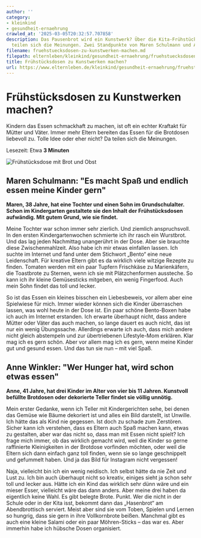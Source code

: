 ```yaml
---
author: ''
category:
- kleinkind
- gesundheit-ernaehrung
crawled_at: '2025-03-05T20:32:57.707858'
description: Das Pausenbrot wird ein Kunstwerk? Über die Kita-Frühstücksdose als Kunst
  teilen sich die Meinungen. Zwei Standpunkte von Maren Schulmann und Anne Winkler.
filename: fruehstuecksdosen-zu-kunstwerken-machen.md
filepath: elternleben/kleinkind/gesundheit-ernaehrung/fruehstuecksdosen-zu-kunstwerken-machen.md
title: Frühstücksdosen zu Kunstwerken machen?
url: https://www.elternleben.de/kleinkind/gesundheit-ernaehrung/fruehstuecksdosen-zu-kunstwerken-machen/
---
```


#  Frühstücksdosen zu Kunstwerken machen?

Kindern das Essen schmackhaft zu machen, ist oft ein echter Kraftakt für
Mütter und Väter. Immer mehr Eltern bereiten das Essen für die Brotdosen
liebevoll zu. Tolle Idee oder eher nicht? Da teilen sich die Meinungen.

Lesezeit: Etwa **3 Minuten**

![Frühstücksdose mit Brot und
Obst](/fileadmin/_processed_/1/2/csm_pro_u_con_Fru__hstu__cksdosen_Kunst_825775da44.jpg)



##  Maren Schulmann: "Es macht Spaß und endlich essen meine Kinder gern"

**Maren, 38 Jahre, hat eine Tochter und einen Sohn im Grundschulalter. Schon
im Kindergarten gestaltete sie den Inhalt der Frühstücksdosen aufwändig. Mit
gutem Grund, wie sie findet.**  
  
Meine Tochter war schon immer sehr zierlich. Und ziemlich anspruchsvoll. In
den ersten Kindergartenwochen schmierte ich ihr rasch ein Wurstbrot. Und das
lag jeden Nachmittag unangerührt in der Dose. Aber sie brauchte diese
Zwischenmahlzeit. Also habe ich mir etwas einfallen lassen. Ich suchte im
Internet und fand unter dem Stichwort „Bento“ eine neue Leidenschaft. Für
kreative Eltern gibt es da wirklich viele witzige Rezepte zu finden. Tomaten
werden mit ein paar Tupfern Frischkäse zu Marienkäfern, die Toastbrote zu
Sternen, wenn ich sie mit Plätzchenformen aussteche. So kann ich ihr kleine
Gemüsesticks mitgeben, ein wenig Fingerfood. Auch mein Sohn findet das toll
und lecker.  
  
So ist das Essen ein kleines bisschen ein Liebesbeweis, vor allem aber eine
Spielwiese für mich. Immer wieder können sich die Kinder überraschen lassen,
was wohl heute in der Dose ist. Ein paar schöne Bento-Boxen habe ich auch im
Internet erstanden. Ich erwarte überhaupt nicht, dass andere Mütter oder Väter
das auch machen, so lange dauert es auch nicht, das ist nur ein wenig
Übungssache. Allerdings erwarte ich auch, dass mich andere nicht gleich
abstempeln und zur übertriebenen Lifestyle-Mom erklären. Klar mag ich es gern
schön. Aber vor allem mag ich es gern, wenn meine Kinder gut und gesund essen.
Und das tun sie nun – mit viel Spaß.



##  Anne Winkler: "Wer Hunger hat, wird schon etwas essen"

**Anne, 41 Jahre, hat drei Kinder im Alter von vier bis 11 Jahren. Kunstvoll
befüllte Brotdosen oder dekorierte Teller findet sie völlig unnötig.**  
  
Mein erster Gedanke, wenn ich Teller mit Kindergerichten sehe, bei denen das
Gemüse wie Bäume dekoriert ist und alles ein Bild darstellt, ist Unwille. Ich
hätte das als Kind nie gegessen. Ist doch zu schade zum Zerstören. Sicher kann
ich verstehen, dass es Eltern auch Spaß machen kann, etwas zu gestalten, aber
war das nicht so, dass man mit Essen nicht spielt? Ich frage mich immer, ob
das wirklich gemacht wird, weil die Kinder so gerne raffinierte Kleinigkeiten
in der Brotdose vorfinden möchten, oder weil die Eltern sich dann einfach ganz
toll finden, wenn sie so lange geschnippelt und gefummelt haben. Und ja das
Bild für Instagram nicht vergessen!  
  
Naja, vielleicht bin ich ein wenig neidisch. Ich selbst hätte da nie Zeit und
Lust zu. Ich bin auch überhaupt nicht so kreativ, einiges sieht ja schon sehr
toll und lecker aus. Hätte ich ein Kind das wirklich sehr dünn wäre und ein
mieser Esser, vielleicht wäre das dann anders. Aber meine drei haben da
eigentlich keine Wahl. Es gibt belegte Brote. Punkt. Wer die nicht in der
Schule oder in der Kita isst, bekommt dann das „Hasenbrot“ am Abendbrottisch
serviert. Meist aber sind sie vom Toben, Spielen und Lernen so hungrig, dass
sie gern in ihre Vollkornbrote beißen. Manchmal gibt es auch eine kleine
Salami oder ein paar Möhren-Sticks – das war es. Aber immerhin habe ich
hübsche Dosen organisiert.

